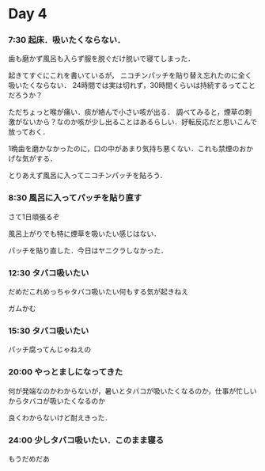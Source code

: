 # Day 4

### 7:30 起床．吸いたくならない．
歯も磨かず風呂も入らず服を脱ぐだけ脱いで寝てしまった．

起きてすぐにこれを書いているが，
ニコチンパッチを貼り替え忘れたのに全く吸いたくならない．
24時間では実は切れず，30時間くらいは持続するってことだろうか？

ただちょっと喉が痛い．痰が絡んで小さい咳が出る．
調べてみると，煙草の刺激がないから？なのか咳が少し出ることはあるらしい．好転反応だと思いこんで放っておく．

1晩歯を磨かなかったのに，口の中があまり気持ち悪くない．これも禁煙のおかげな気がする．

とりあえず風呂に入ってニコチンパッチを貼ろう．

### 8:30 風呂に入ってパッチを貼り直す
さて1日頑張るぞ

風呂上がりでも特に煙草を吸いたい感じはない．

パッチを貼り直した．今日はヤニクラしなかった．

### 12:30 タバコ吸いたい
だめだこれめっちゃタバコ吸いたい何もする気が起きねえ

ガムかむ

### 15:30 タバコ吸いたい
パッチ腐ってんじゃねえの

### 20:00 やっとましになってきた
何が発端なのかわからないが，暑いとタバコが吸いたくなるのか，仕事が忙しいからタバコが吸いたくなるのか

良くわからないけど耐えきった．

### 24:00 少しタバコ吸いたい．このまま寝る
もうだめだあ
